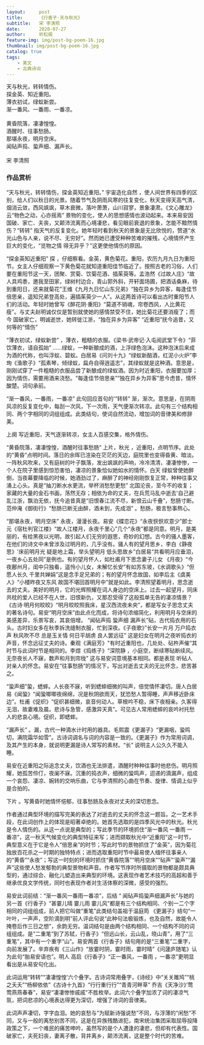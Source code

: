 ```yaml
---
layout:     post
title:      《行香子·天与秋光》
subtitle:   宋 李清照
date:       2020-07-27
author:     听松阁
feature-img: img/post-bg-poem-16.jpg
thumbnail: img/post-bg-poem-16.jpg
catalog: true
tags:
    - 美文
    - 古典诗词
---
```


天与秋光，转转情伤。<br>
探金英、知近重阳。<br>
薄衣初试，绿蚁新尝。<br>
渐一番风、一番雨、一番凉。<br>
<br>
黄昏院落，凄凄惶惶。<br>
酒醒时、往事愁肠。<br>
那堪永夜，明月空床。<br>
闻砧声捣、蛩声细、漏声长。<br>
<br>
宋 李清照


### 作品赏析
“天与秋光，转转情伤，探金英知近重阳。” 宇宙造化自然 ，使人间世界有四季的区别，给人们以秋日的光景。随着节气及阴雨风寒的往复变化，秋天变得天高气清，烟消云敛，西风飒飒，草木衰微，落叶萧萧，山川寂寥，景象凄肃。《文心雕龙》云“物色之动，心亦摇焉” 景物的变化，使人的思想感情也波动起来。本来易安因国破、家亡、夫丧，又颠沛流离而心境凄悲，看见眼前衰退的景象，怎能不黯然情伤？“转转” 指天气的反复变化。她年轻时看到秋天的景象是无比欣悦的，赞道“水光山色与人亲，说不尽、无穷好”。然而她已遭受种种苦难的摧残，心境情怀产生巨大的变化，“览物之情 得无异乎？”这更使他情伤的原因。

“探金英知近重阳” 探 ，仔细察看。金英，黄色菊花。重阳，农历九月九日为重阳节。女主人仔细观察一下黄色菊花就知道重阳佳节临近了。按照古老的习俗，人们要在重阳节这一天，团聚、赏菊、饮菊花酒、插茱萸等。孟浩然《过故人庄》“故人具鸡黍，邀我至田家，绿树村边合，青山郭外斜，开轩面场圃，把酒话桑麻，待到重阳日，还来就菊花”王维《九月九日忆山东兄弟》“独在异乡为异客，每逢佳节倍思亲，遥知兄弟登高处，遍插茱萸少一人”。从这两首诗可以看出古时重阳节人们的活动。年轻时她曾写《醉花阴·重阳》“莫道不销魂，帘卷西风，人比黄花瘦”。与丈夫赵明诚仅仅是暂别就使她的感情禁受不住，她比菊花还要消瘦了；而今 国破家亡，明诚逝世，她转徙江浙，“独在异乡为异客” “近重阳”抚今追昔，又何等的“情伤”

“薄衣初试，绿蚁新尝” ，薄衣，粗糙的衣服。《梁书·武帝记·入屯阅武堂下令》“菲饮薄衣，请自孤始” ......绿蚁，一种新酿成的酒，上浮绿色泡沫。这种泡沫后来成为酒的代称，也叫浮蚁、碧蚁。白居易《问刘十九》“绿蚁新醅酒，红泥小火炉”李珣《渔歌子》“孤素琴，倾绿蚁，扁舟自得逍遥志”，其绿蚁就是这种酒。意思是，刚刚试穿了一件粗糙的衣服品尝了新酿成的绿蚁酒。因为时近重阳，衣服要加厚；因为情伤，需要用酒来浇愁。“每逢佳节倍思亲”“独在异乡为异客”思今虑昔，情怀酸楚。词句承前。

“渐一番风，一番雨，一番凉” 此句回应首句的’“转转” 渐，渐次。意思是，在阴雨风凉的反复变化中，每刮一次风，下一次雨，天气便渐次转凉。此句有三个结构相同、两个字相同的词组组成。此类结句，使词自然流动，增加词的音律美和修辞美。

上阕 写近重阳，天气逐渐转凉，女主人百感交集，格外情伤。

“黄昏院落，凄凄惶惶，酒醒时往事愁肠” 上片，秋光 ，近重阳，点明节序。此处的“黄昏”点明时间。落日的余晖已渲染在茫茫的天边，庭院里也变得昏黄、暗淡。一阵秋风吹来，又有庭树的叶子飘落，发出飒飒的声响，冷冷清清，凄凄惨惨，一个人在院子里感到惊恐害怕，凄凉的景象恰似她如水的情怀。白天 绿蚁曾使她醉倒，当夜幕要降临的时候，她酒劲过了，麻醉了的神经刚刚恢复正常，种种往事又涌上心头。真是“抽刀断水水更流，举杯消愁愁更愁” 北国沦丧，至今不的收复；家藏的大量的金石书画，荡然无存；相依为命的丈夫，在兵荒马乱中逝去'自己避乱江浙，飘泊无依，抚今追昔真是“旧恨春江流不尽，新恨云山千叠”，愁肠寸断。范仲淹《御街行》“愁肠已断无由醉，酒未到，先成泪” 。愁肠，极言愁事熬心。

“那堪永夜，明月空床” 永夜，漫漫长夜。易安《蝶恋花》“永夜恹恹欢意少”郎士元《宿杜判官江楼》“故人江楼月，永夜千里心”几个“永夜”都是同意。明月，是美丽的，有给黑夜以光明，故引起人们无穷的遐思，奇妙的幻想。古今的骚人墨客，在他们的诗文中未曾涉及过明月的，几乎没有。骚人有的望月思乡，李白《静夜思》'床前明月光 疑是地上霜，举头望明月 低头思故乡”白居易“共看明月应垂泪，一夜乡心五处同”是例也。有的望月怀人，如杜甫月下思念妻子儿女 《月夜》“今夜鄜州月，闺中只独看，遥怜小儿女，未解忆长安”有如苏东坡，《水调歌头》“但愿人长久 千里共婵娟”这是念手足兄弟的；有的望月怀念故国，如李后主《虞美人》“小楼昨夜又东风 故国不堪回首明月中”就是如此。李清照望着明月，思念逝去的丈夫。美好的明月，它的光辉照耀在词人身边的空床上。过去一起望月，同床共枕的爱人已经不在人世，旧恨新仇，又那忍受得了这般孤单无告的凄凉情景？《古诗·明月何皎皎》“明月皎皎照我床，星汉西流夜未央”，都是写女子思念丈夫的著名诗句。易安“明月空床”由此点化而成，将诗句浓缩简化，利用明月与空床的美感差异，乐景写哀，其哀倍增。
“闻砧声捣 蛩声细 漏声长”砧，古代捣衣用的石头。古时妇女多在秋季拆洗缝制衣服，忙到深夜。《子夜歌》”长安一片月 万户捣衣声 秋风吹不尽 总是玉关情 何日平胡虏 良人罢远征” 这是妇女在明月之夜听捣衣的声音，怀念远征丈夫的诗。秦观《满庭芳》"有时近重阳也，几处处、砧杵声催“其时节与此词时节是相同的。李煜《捣练子》“深院静 ，小庭空，断续寒砧断续风。无奈夜长人不寐，数声和月到帘栊” 这与易安词意境基本相同。都是表现 听砧人对亲人的怀念。易安在“往事愁肠”的情况下，写出对逝去丈夫的无比怀念，悲苦甚之。

“蛩声细”蛩，蟋蟀。人长夜不寐，听到蟋蟀细微的叫声，倍觉情怀凄切。唐人白居易《闻蛩》“闻蛩唧唧夜绵绵，况是秋阴欲雨天，犹恐愁人暂得睡，声声移近卧床边”。杜甫《促织》“促织甚细微，哀音何动人。草根吟不稳，床下夜相亲。久客得无泪，故妻难及晨。悲诗与急管，感激异天真”。可见古人常用蟋蟀的哀吟衬托愁人的悲哀心境。促织，即蟋蟀。

“漏声长” 。漏，古代一种滴水计时用的器具。毛熙震《更漏子》“更漏咽，蛩鸣切，满院霜华如雪”。古诗词调名与词的内容是一致的。《更漏子》作为常用词调，及其产生的本身，就说明更漏是诗人常写的素材。“长” 说明主人公久久不能入睡。

易安在近重阳之际追念丈夫，饮酒也无法排遣，酒醒时种种往事时他悲伤。明月照耀，她孤苦伶仃，夜阑不寐。沉重的捣衣声，细微的蛩鸣声，迢递的滴漏声，组成一个哀怨、凄凉、婉转的交响乐曲，它与李清照的心曲在节奏、旋律、情调上似乎是合拍的。

下片 。写黄昏时她情怀悒郁，往事愁肠及永夜对丈夫的深切思念。

作者通过典型环境的描写完美的表达了对逝去的丈夫的怀念这一题旨。之一艺术手段，在此词创作上的体现是昭著卓绝的。她首先选取的是四季风光中的秋光。秋光 是令人情伤的。从这一点说是典型的；写此季节的环境抓住“渐一番风 一番雨 一番凉”，这一秋天气候变化的典型特征来写；进而撷取秋光中“近重阳”这一时节，典型意义在于它是令人“倍思亲”的时节；写此时节的景物抓住了“金英”，因为菊花独放百花杀之一时期的独特特点；进而选取重阳时节中最易使人缅怀往事亲人的“黄昏”“永夜”；写这一时刻的环境时抓住“黄昏院落”“明月空床”“砧声”'蛩声”“漏声”这些使人愁发郁勃的典型景物和声音。作者写节序时所摄取的景物都是颇具典型的，通过综合、融化儿塑造出来典型的环境。这表现作者艺术技巧的高超和善于继承优良文学传统，同时也表现作者对生活体察的深微，感受的强烈。

易安此词前结：“渐一番风一番雨一番凉”，后结 “ 闻砧声捣蛩声细漏声长”与她的另一首《行香子》“甚霎儿晴 霎儿雨 霎儿风”都是有三个结构相同、个别一二个字相同的词组组成，前人把它叫做“重笔”此类结句盖祖于温庭筠 《更漏子》结句“一叶叶，一声声，空阶滴到明”前人评此句说“此种句法极锻炼，也及自然，故能令人掩卷后作三日之想”，余韵无穷。温词结句是由两个结构相同、一个结构不同的词组组成。是“二重笔”到了苏轼，行香子》“但远山长，云山乱，晓山青”，用了“三重笔”，其中有一个重字“山”。易安两首《行香子》结句用的是“三重笔”二重字，向前发展了。辛弃疾有《三山作》“放霎时阴，霎时雨，霎时晴”《问蘧庐随笔》认为此句“胎易安语也”。明人 高启《行香子》“正一番风，一番雨 ，一番凉”更明显看出是从易安句化出。

此词运用“转转”“凄凄惶惶’六个叠字。古诗词常用叠字，《诗经》中“关关雎鸠”“桃之夭夭”“杨柳依依”《古诗十九首》“行行重行行”“青青河畔草” 乔吉《天净沙》’莺莺燕燕春春”，易安“凄凄惨惨戚戚”不胜枚举。此词六个叠字加浓了词的凄凉气氛，把词悲凉的心境表达得更为深切，增强了诗词的音律美。

此词声声凄切，字字血泪。她的哀愁与“为赋新诗强说愁”不同，与浮薄的“闲愁”不同，又与一般的离愁别苦不同，这是在异族残酷进犯，南宋统治集团采取屈辱投降政策之下，一个难民的痛苦呻吟，虽然写的是个人遭逢的凄悲，但却有代表性。国破家亡，夫死妇丧，妻离子散，背井离乡，颠沛流离，这是整个时代的苦难。
